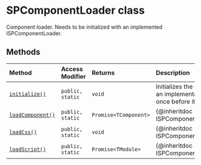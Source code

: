 # SPComponentLoader class







Component loader. Needs to be initialized with an implemented ISPComponentLoader.






## Methods

| Method	   | Access Modifier | Returns	| Description|
|:-------------|:----|:-------|:-----------|
|[`initialize()`](initialize-spcomponentloader.md)     | `public, static` | `void` | Initializes the component loader with an implementation. Must be called once before it can be used. |
|[`loadComponent()`](loadcomponent-spcomponentloader.md)     | `public, static` | `Promise<TComponent>` | {@inheritdoc ISPComponentLoader.loadComponent} |
|[`loadCss()`](loadcss-spcomponentloader.md)     | `public, static` | `void` | {@inheritdoc ISPComponentLoader.loadCss} |
|[`loadScript()`](loadscript-spcomponentloader.md)     | `public, static` | `Promise<TModule>` | {@inheritdoc ISPComponentLoader.loadScript} |





